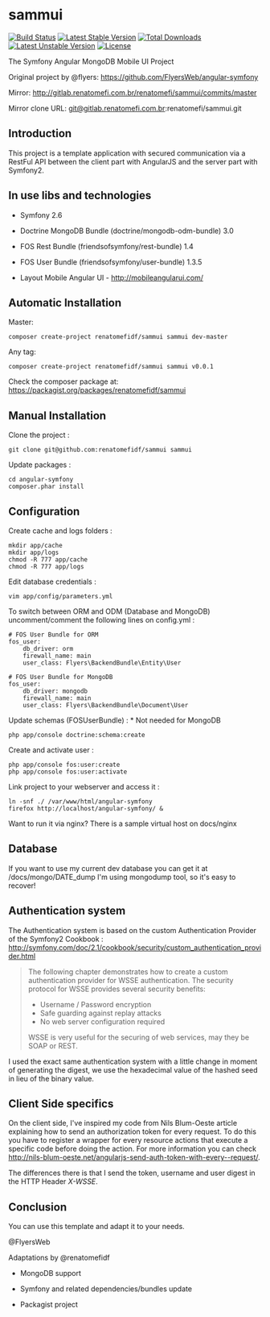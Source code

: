 sammui
===============

[![Build Status](https://travis-ci.org/renatomefidf/sammui.svg?branch=master)](https://travis-ci.org/renatomefidf/sammui)
[![Latest Stable Version](https://poser.pugx.org/renatomefidf/sammui/v/stable.svg)](https://packagist.org/packages/renatomefidf/sammui)
[![Total Downloads](https://poser.pugx.org/renatomefidf/sammui/downloads.svg)](https://packagist.org/packages/renatomefidf/sammui)
[![Latest Unstable Version](https://poser.pugx.org/renatomefidf/sammui/v/unstable.svg)](https://packagist.org/packages/renatomefidf/sammui)
[![License](https://poser.pugx.org/renatomefidf/sammui/license.svg)](https://packagist.org/packages/renatomefidf/sammui)


The Symfony Angular MongoDB Mobile UI Project

Original project by @flyers: https://github.com/FlyersWeb/angular-symfony 

Mirror: http://gitlab.renatomefi.com.br/renatomefi/sammui/commits/master 

Mirror clone URL: git@gitlab.renatomefi.com.br:renatomefi/sammui.git

Introduction
------------

This project is a template application with secured communication via a RestFul API between the client part with AngularJS and the server part with Symfony2.

In use libs and technologies
------------

- Symfony 2.6

- Doctrine MongoDB Bundle (doctrine/mongodb-odm-bundle) 3.0

- FOS Rest Bundle (friendsofsymfony/rest-bundle) 1.4

- FOS User Bundle (friendsofsymfony/user-bundle) 1.3.5

- Layout Mobile Angular UI - http://mobileangularui.com/

Automatic Installation
------------

Master:

	composer create-project renatomefidf/sammui sammui dev-master
	
Any tag:

	composer create-project renatomefidf/sammui sammui v0.0.1


Check the composer package at: https://packagist.org/packages/renatomefidf/sammui

Manual Installation
------------

Clone the project :

	git clone git@github.com:renatomefidf/sammui sammui

Update packages :

	cd angular-symfony
	composer.phar install

Configuration
-------------

Create cache and logs folders :

	mkdir app/cache
	mkdir app/logs
	chmod -R 777 app/cache
	chmod -R 777 app/logs

Edit database credentials :

	vim app/config/parameters.yml

To switch between ORM and ODM (Database and MongoDB) uncomment/comment the following lines on config.yml :
	
	# FOS User Bundle for ORM
    fos_user:
        db_driver: orm
        firewall_name: main
        user_class: Flyers\BackendBundle\Entity\User
    
    # FOS User Bundle for MongoDB
    fos_user:
        db_driver: mongodb
        firewall_name: main
        user_class: Flyers\BackendBundle\Document\User

Update schemas (FOSUserBundle) : * Not needed for MongoDB

 	php app/console doctrine:schema:create

Create and activate user :

	php app/console fos:user:create
	php app/console fos:user:activate

Link project to your webserver and access it :

	ln -snf ./ /var/www/html/angular-symfony
	firefox http://localhost/angular-symfony/ &

Want to run it via nginx? There is a sample virtual host on docs/nginx

Database
---------------------
If you want to use my current dev database you can get it at /docs/mongo/DATE_dump
I'm using mongodump tool, so it's easy to recover!

Authentication system
---------------------

The Authentication system is based on the custom Authentication Provider of the Symfony2 Cookbook : http://symfony.com/doc/2.1/cookbook/security/custom_authentication_provider.html

> The following chapter demonstrates how to create a custom authentication provider for WSSE authentication. The security protocol for WSSE provides several security benefits:
> * Username / Password encryption
> * Safe guarding against replay attacks
> * No web server configuration required
> 
> WSSE is very useful for the securing of web services, may they be SOAP or REST.

I used the exact same authentication system with a little change in moment of generating the digest, we use the hexadecimal value of the hashed seed in lieu of the binary value.

Client Side specifics
---------------------

On the client side, I've inspired my code from Nils Blum-Oeste article explaining how to send an authorization token for every request. To do this you have to register a wrapper for every resource actions that execute a specific code before doing the action. For more information you can check http://nils-blum-oeste.net/angularjs-send-auth-token-with-every--request/.

The differences there is that I send the token, username and user digest in the HTTP Header *X-WSSE*.

Conclusion
----------

You can use this template and adapt it to your needs.

@FlyersWeb

Adaptations by @renatomefidf

- MongoDB support

- Symfony and related dependencies/bundles update

- Packagist project